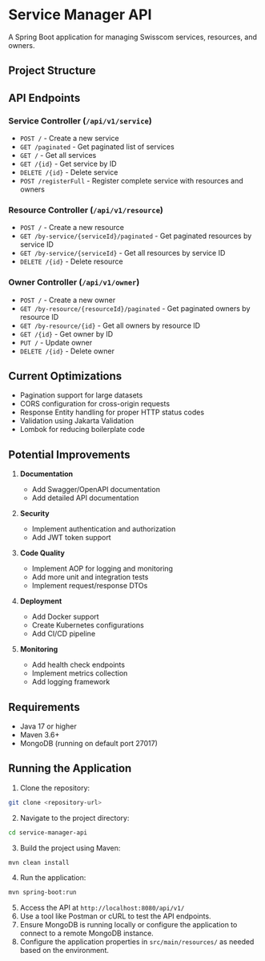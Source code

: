 # Service Manager API

A Spring Boot application for managing Swisscom services, resources, and owners.

## Project Structure
## API Endpoints

### Service Controller (`/api/v1/service`)
- `POST /` - Create a new service
- `GET /paginated` - Get paginated list of services
- `GET /` - Get all services
- `GET /{id}` - Get service by ID
- `DELETE /{id}` - Delete service
- `POST /registerFull` - Register complete service with resources and owners

### Resource Controller (`/api/v1/resource`)
- `POST /` - Create a new resource
- `GET /by-service/{serviceId}/paginated` - Get paginated resources by service ID
- `GET /by-service/{serviceId}` - Get all resources by service ID
- `DELETE /{id}` - Delete resource

### Owner Controller (`/api/v1/owner`)
- `POST /` - Create a new owner
- `GET /by-resource/{resourceId}/paginated` - Get paginated owners by resource ID
- `GET /by-resource/{id}` - Get all owners by resource ID
- `GET /{id}` - Get owner by ID
- `PUT /` - Update owner
- `DELETE /{id}` - Delete owner

## Current Optimizations
- Pagination support for large datasets
- CORS configuration for cross-origin requests
- Response Entity handling for proper HTTP status codes
- Validation using Jakarta Validation
- Lombok for reducing boilerplate code

## Potential Improvements
1. **Documentation**
    - Add Swagger/OpenAPI documentation
    - Add detailed API documentation

2. **Security**
    - Implement authentication and authorization
    - Add JWT token support

3. **Code Quality**
    - Implement AOP for logging and monitoring
    - Add more unit and integration tests
    - Implement request/response DTOs

4. **Deployment**
    - Add Docker support
    - Create Kubernetes configurations
    - Add CI/CD pipeline

5. **Monitoring**
    - Add health check endpoints
    - Implement metrics collection
    - Add logging framework

## Requirements
- Java 17 or higher
- Maven 3.6+
- MongoDB (running on default port 27017)

## Running the Application

1. Clone the repository:
```bash
git clone <repository-url>
```
2. Navigate to the project directory:
```bash 
cd service-manager-api
```
3. Build the project using Maven:
```bash
mvn clean install
```
4. Run the application:
```bash
mvn spring-boot:run
```
5. Access the API at `http://localhost:8080/api/v1/`
6. Use a tool like Postman or cURL to test the API endpoints.
7. Ensure MongoDB is running locally or configure the application to connect to a remote MongoDB instance.
8. Configure the application properties in `src/main/resources/` as needed based on the environment.